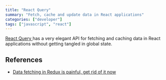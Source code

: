 ```yaml
---
title: "React Query"
summary: "Fetch, cache and update data in React applications"
categories: ["developer"]
tags: ["javascript", "react"]
---
```


[React Query ](https://react-query.tanstack.com/) has a very elegant API for fetching and caching data in React applications without getting tangled in global state.

## References

- [Data fetching in Redux is painful, get rid of it now](https://medium.com/@cant89/data-fetching-in-redux-is-painful-get-rid-of-it-now-2b71305268e1)
